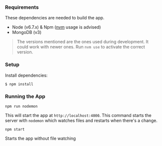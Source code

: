 ### Requirements
These dependencies are needed to build the app.

- Node (v6.7.x) & Npm ([nvm](https://github.com/creationix/nvm) usage is advised)
- MongoDB (v3)

> The versions mentioned are the ones used during development. It could work with newer ones.
  Run `nvm use` to activate the correct version.

### Setup
Install dependencies:
```
$ npm install
```

### Running the App
```
npm run nodemon
```
This will start the app at `http://localhost:4000`.
This command starts the server with `nodemon` which watches files and restarts when there's a change.

```
npm start
```
Starts the app without file watching
